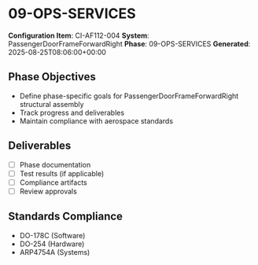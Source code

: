 # 09-OPS-SERVICES

**Configuration Item**: CI-AF112-004
**System**: PassengerDoorFrameForwardRight
**Phase**: 09-OPS-SERVICES
**Generated**: 2025-08-25T08:06:00+00:00

## Phase Objectives
- Define phase-specific goals for PassengerDoorFrameForwardRight structural assembly
- Track progress and deliverables
- Maintain compliance with aerospace standards

## Deliverables
- [ ] Phase documentation
- [ ] Test results (if applicable)
- [ ] Compliance artifacts
- [ ] Review approvals

## Standards Compliance
- DO-178C (Software)
- DO-254 (Hardware)
- ARP4754A (Systems)

